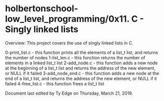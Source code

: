 # holbertonschool-low_level_programming/0x11. C - Singly linked lists


Overview: This project covers the use of singly linked lists in C.


0-print_list.c - this function prints all the elements of a list_t list, and returns the number of nodes
1-list_len.c - this function returns the number of elements in a linked list_t list
2-add_node.c - this function adds a new node at the beginning of a list_t list and returns the address of the new element, or NULL if it failed
3-add_node_end.c - this function adds a new node at the end of a list_t list, and returns the address of the new element, or NULL if it failed
4-free_list.c - this function frees a list_t list



Document last edited by Ty Edge on Thursday, March 21, 2019.